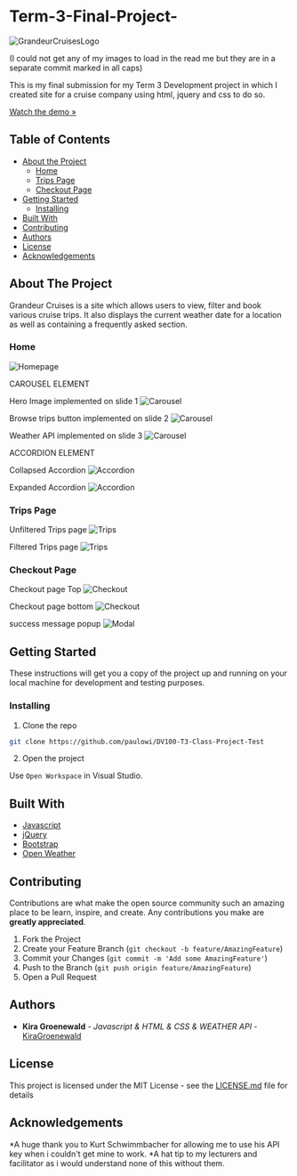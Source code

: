 # Term-3-Final-Project-

![GrandeurCruisesLogo](/assets/GrandeurCruiseLogo.png)

(I could not get any of my images to load in the read me but they are in a separate commit marked in all caps)

This is my final submission for my Term 3 Development project in which I created site for a cruise company using html, jquery and css to do so.

[Watch the demo »]()

## Table of Contents

* [About the Project](#about-the-project)
   * [Home](#home)
   * [Trips Page](#trips-page)
   * [Checkout Page](#checkout-page)
* [Getting Started](#getting-started)
  * [Installing](#installing)
* [Built With](#built-with)
* [Contributing](#contributing)
* [Authors](#authors)
* [License](#license)
* [Acknowledgements](#acknowledgements)

## About The Project

Grandeur Cruises is a site which allows users to view, filter and book various cruise trips. It also displays the current weather date for a location as well as containing a frequently asked section.

### Home

![Homepage](/assets/ReadMeAssets/DVfinalsubscreenshotHOMEPAGE.png)

CAROUSEL ELEMENT

Hero Image implemented on slide 1
![Carousel](/assets/ReadMeAssets/DVfinalsubscreenshotCAROUSELSlide1..png)

Browse trips button implemented on slide 2
![Carousel](/assets/ReadMeAssets/DVfinalsubscreenshotCAROUSELSlide2.png)

Weather API implemented on slide 3
![Carousel](/assets/ReadMeAssets/DVfinalsubscreenshotCAROUSELSlide3.png)

ACCORDION ELEMENT

Collapsed Accordion
![Accordion](/assets/ReadMeAssets/DV%20final%20sub%20screenshot%20ACCCORDION%20unclicked.png)

Expanded Accordion
![Accordion](/assets/ReadMeAssets/DV%20final%20sub%20screenshot%20ACCORDION%20clicked.png)

### Trips Page

Unfiltered Trips page
![Trips](/assets/ReadMeAssets/DV%20final%20sub%20screenshot%20TRIPS%20PAGE%20unfiltered.png)

Filtered Trips page
![Trips](/assets/ReadMeAssets/DV%20final%20sub%20screenshot%20TRIPS%20PAGE%20Filtered.png)

### Checkout Page
Checkout page Top
![Checkout](/assets/ReadMeAssets/DV%20final%20sub%20screenshot%20CHECKOUT%20PAGE%201.png)

Checkout page bottom
![Checkout](/assets/ReadMeAssets/DV%20final%20sub%20screenshot%20CHECKOUT%20PAGE%202.png)

success message popup 
![Modal](/assets/ReadMeAssets/DV%20final%20sub%20screenshot%20SUCCESS%20MESSAGE.png)
## Getting Started

These instructions will get you a copy of the project up and running on your local machine for development and testing purposes.

### Installing

1. Clone the repo
```sh
git clone https://github.com/paulowi/DV100-T3-Class-Project-Test
```
2. Open the project

Use `Open Workspace` in Visual Studio.

## Built With

* [Javascript](https://developer.mozilla.org/en-US/docs/Web/JavaScript)
* [jQuery](https://jquery.com/)
* [Bootstrap](https://getbootstrap.com/)
* [Open Weather](https://openweathermap.org/)

## Contributing

Contributions are what make the open source community such an amazing place to be learn, inspire, and create. Any contributions you make are **greatly appreciated**.

1. Fork the Project
2. Create your Feature Branch (`git checkout -b feature/AmazingFeature`)
3. Commit your Changes (`git commit -m 'Add some AmazingFeature'`)
4. Push to the Branch (`git push origin feature/AmazingFeature`)
5. Open a Pull Request

## Authors

* **Kira Groenewald** - *Javascript & HTML & CSS & WEATHER API* - [KiraGroenewald](https://github.com/Kira-G-OW)
  

## License

This project is licensed under the MIT License - see the [LICENSE.md](LICENSE.md) file for details

## Acknowledgements

*A huge thank you to Kurt Schwimmbacher for allowing me to use his API key when i couldn't get mine to  work.
*A hat tip to my lecturers and facilitator as i would understand none of this without them.
  

